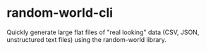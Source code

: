 # random-world-cli
Quickly generate large flat files of "real looking" data (CSV, JSON, unstructured text files) using the random-world library.
 
